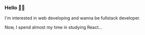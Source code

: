 ### Hello 🖐🏻

I'm interested in web developing and wanna be fullstack developer.

Now, I spend almost my time in studying React...
